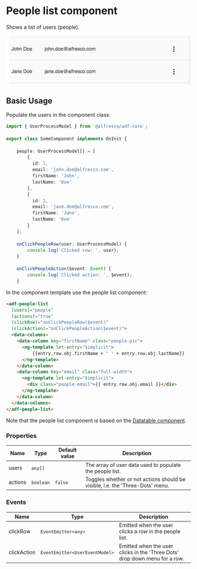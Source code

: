 # People list component

Shows a list of users (people).

![ADF People List](docassets/images/adf-people-list.png)

## Basic Usage

Populate the users in the component class:

```ts
import { UserProcessModel } from '@alfresco/adf-core';

export class SomeComponent implements OnInit {

    people: UserProcessModel[] = [
        {
          id: 1,
          email: 'john.doe@alfresco.com',
          firstName: 'John',
          lastName: 'Doe'
        },
        {
          id: 2,
          email: 'jane.doe@alfresco.com',
          firstName: 'Jane',
          lastName: 'Doe'
        }
    ];
    
    onClickPeopleRow(user: UserProcessModel) {
        console.log('Clicked row: ', user);
    }
    
    onClickPeopleAction($event: Event) {
        console.log('Clicked action: ', $event);
    }
```

In the component template use the people list component:

```html
<adf-people-list
  [users]="people"
  [actions]="true"
  (clickRow)="onClickPeopleRow($event)"
  (clickAction)="onClickPeopleAction($event)">
  <data-columns>
    <data-column key="firstName" class="people-pic">
      <ng-template let-entry="$implicit">
          {{entry.row.obj.firstName + ' ' + entry.row.obj.lastName}}
      </ng-template>
    </data-column>
    <data-column key="email" class="full-width">
      <ng-template let-entry="$implicit">
        <div class="people-email">{{ entry.row.obj.email }}</div>
      </ng-template>
    </data-column>
  </data-columns>
</adf-people-list>
```

Note that the people list component is based on the [Datatable component](datatable.component.md).

### Properties

| Name | Type | Default value | Description |
| ---- | ---- | ------------- | ----------- |
| users | `any[]` |  | The array of user data used to populate the people list.  |
| actions | `boolean` | `false` | Toggles whether or not actions should be visible, i.e. the 'Three-Dots' menu.  |

### Events

| Name | Type | Description |
| ---- | ---- | ----------- |
| clickRow | `EventEmitter<any>` | Emitted when the user clicks a row in the people list. |
| clickAction | `EventEmitter<UserEventModel>` | Emitted when the user clicks in the 'Three Dots' drop down menu for a row. |
